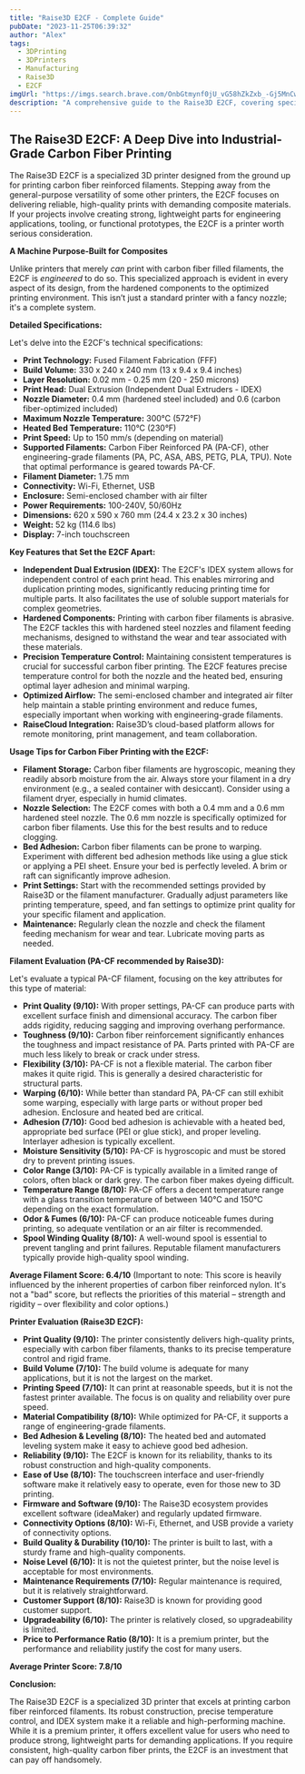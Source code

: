 ```yaml
---
title: "Raise3D E2CF - Complete Guide"
pubDate: "2023-11-25T06:39:32"
author: "Alex"
tags:
  - 3DPrinting
  - 3DPrinters
  - Manufacturing
  - Raise3D
  - E2CF
imgUrl: "https://imgs.search.brave.com/OnbGtmynf0jU_vG58hZkZxb_-Gj5MnCwihZZzUuuPRc/rs:fit:860:0:0:0/g:ce/aHR0cHM6Ly9zaG9w/LnJhaXNlM2QuY29t/L2Nkbi9zaG9wL3By/b2R1Y3RzL1JhaXNl/M0RfU2hvcF9pbnNp/ZGVfRTJDRl8xXzYw/MHg2MDAuanBnP3Y9/MTY3NjM2MDg5OA"
description: "A comprehensive guide to the Raise3D E2CF, covering specifications, usage tips, and comparisons with similar products."
---
```



## The Raise3D E2CF: A Deep Dive into Industrial-Grade Carbon Fiber Printing

The Raise3D E2CF is a specialized 3D printer designed from the ground up for printing carbon fiber reinforced filaments. Stepping away from the general-purpose versatility of some other printers, the E2CF focuses on delivering reliable, high-quality prints with demanding composite materials. If your projects involve creating strong, lightweight parts for engineering applications, tooling, or functional prototypes, the E2CF is a printer worth serious consideration.

**A Machine Purpose-Built for Composites**

Unlike printers that merely *can* print with carbon fiber filled filaments, the E2CF is *engineered* to do so. This specialized approach is evident in every aspect of its design, from the hardened components to the optimized printing environment. This isn’t just a standard printer with a fancy nozzle; it's a complete system.

**Detailed Specifications:**

Let's delve into the E2CF's technical specifications:

*   **Print Technology:** Fused Filament Fabrication (FFF)
*   **Build Volume:** 330 x 240 x 240 mm (13 x 9.4 x 9.4 inches)
*   **Layer Resolution:** 0.02 mm - 0.25 mm (20 - 250 microns)
*   **Print Head:** Dual Extrusion (Independent Dual Extruders - IDEX)
*   **Nozzle Diameter:** 0.4 mm (hardened steel included) and 0.6 (carbon fiber-optimized included)
*   **Maximum Nozzle Temperature:** 300°C (572°F)
*   **Heated Bed Temperature:** 110°C (230°F)
*   **Print Speed:** Up to 150 mm/s (depending on material)
*   **Supported Filaments:** Carbon Fiber Reinforced PA (PA-CF), other engineering-grade filaments (PA, PC, ASA, ABS, PETG, PLA, TPU). Note that optimal performance is geared towards PA-CF.
*   **Filament Diameter:** 1.75 mm
*   **Connectivity:** Wi-Fi, Ethernet, USB
*   **Enclosure:** Semi-enclosed chamber with air filter
*   **Power Requirements:** 100-240V, 50/60Hz
*   **Dimensions:** 620 x 590 x 760 mm (24.4 x 23.2 x 30 inches)
*   **Weight:** 52 kg (114.6 lbs)
*   **Display:** 7-inch touchscreen

**Key Features that Set the E2CF Apart:**

*   **Independent Dual Extrusion (IDEX):** The E2CF's IDEX system allows for independent control of each print head. This enables mirroring and duplication printing modes, significantly reducing printing time for multiple parts. It also facilitates the use of soluble support materials for complex geometries.
*   **Hardened Components:** Printing with carbon fiber filaments is abrasive. The E2CF tackles this with hardened steel nozzles and filament feeding mechanisms, designed to withstand the wear and tear associated with these materials.
*   **Precision Temperature Control:** Maintaining consistent temperatures is crucial for successful carbon fiber printing. The E2CF features precise temperature control for both the nozzle and the heated bed, ensuring optimal layer adhesion and minimal warping.
*   **Optimized Airflow:** The semi-enclosed chamber and integrated air filter help maintain a stable printing environment and reduce fumes, especially important when working with engineering-grade filaments.
*   **RaiseCloud Integration:** Raise3D’s cloud-based platform allows for remote monitoring, print management, and team collaboration.

**Usage Tips for Carbon Fiber Printing with the E2CF:**

*   **Filament Storage:** Carbon fiber filaments are hygroscopic, meaning they readily absorb moisture from the air. Always store your filament in a dry environment (e.g., a sealed container with desiccant). Consider using a filament dryer, especially in humid climates.
*   **Nozzle Selection:** The E2CF comes with both a 0.4 mm and a 0.6 mm hardened steel nozzle. The 0.6 mm nozzle is specifically optimized for carbon fiber filaments. Use this for the best results and to reduce clogging.
*   **Bed Adhesion:** Carbon fiber filaments can be prone to warping. Experiment with different bed adhesion methods like using a glue stick or applying a PEI sheet. Ensure your bed is perfectly leveled. A brim or raft can significantly improve adhesion.
*   **Print Settings:** Start with the recommended settings provided by Raise3D or the filament manufacturer. Gradually adjust parameters like printing temperature, speed, and fan settings to optimize print quality for your specific filament and application.
*   **Maintenance:** Regularly clean the nozzle and check the filament feeding mechanism for wear and tear. Lubricate moving parts as needed.

**Filament Evaluation (PA-CF recommended by Raise3D):**

Let's evaluate a typical PA-CF filament, focusing on the key attributes for this type of material:

*   **Print Quality (9/10):** With proper settings, PA-CF can produce parts with excellent surface finish and dimensional accuracy. The carbon fiber adds rigidity, reducing sagging and improving overhang performance.
*   **Toughness (9/10):** Carbon fiber reinforcement significantly enhances the toughness and impact resistance of PA. Parts printed with PA-CF are much less likely to break or crack under stress.
*   **Flexibility (3/10):** PA-CF is not a flexible material. The carbon fiber makes it quite rigid. This is generally a desired characteristic for structural parts.
*   **Warping (6/10):** While better than standard PA, PA-CF can still exhibit some warping, especially with large parts or without proper bed adhesion. Enclosure and heated bed are critical.
*   **Adhesion (7/10):** Good bed adhesion is achievable with a heated bed, appropriate bed surface (PEI or glue stick), and proper leveling. Interlayer adhesion is typically excellent.
*   **Moisture Sensitivity (5/10):** PA-CF is hygroscopic and must be stored dry to prevent printing issues.
*   **Color Range (3/10):** PA-CF is typically available in a limited range of colors, often black or dark grey. The carbon fiber makes dyeing difficult.
*   **Temperature Range (8/10):** PA-CF offers a decent temperature range with a glass transition temperature of between 140°C and 150°C depending on the exact formulation.
*   **Odor & Fumes (6/10):** PA-CF can produce noticeable fumes during printing, so adequate ventilation or an air filter is recommended.
*   **Spool Winding Quality (8/10):** A well-wound spool is essential to prevent tangling and print failures. Reputable filament manufacturers typically provide high-quality spool winding.

**Average Filament Score: 6.4/10** (Important to note: This score is heavily influenced by the inherent properties of carbon fiber reinforced nylon. It's not a "bad" score, but reflects the priorities of this material – strength and rigidity – over flexibility and color options.)

**Printer Evaluation (Raise3D E2CF):**

*   **Print Quality (9/10):** The printer consistently delivers high-quality prints, especially with carbon fiber filaments, thanks to its precise temperature control and rigid frame.
*   **Build Volume (7/10):** The build volume is adequate for many applications, but it is not the largest on the market.
*   **Printing Speed (7/10):** It can print at reasonable speeds, but it is not the fastest printer available. The focus is on quality and reliability over pure speed.
*   **Material Compatibility (8/10):** While optimized for PA-CF, it supports a range of engineering-grade filaments.
*   **Bed Adhesion & Leveling (8/10):** The heated bed and automated leveling system make it easy to achieve good bed adhesion.
*   **Reliability (9/10):** The E2CF is known for its reliability, thanks to its robust construction and high-quality components.
*   **Ease of Use (8/10):** The touchscreen interface and user-friendly software make it relatively easy to operate, even for those new to 3D printing.
*   **Firmware and Software (9/10):** The Raise3D ecosystem provides excellent software (ideaMaker) and regularly updated firmware.
*   **Connectivity Options (8/10):** Wi-Fi, Ethernet, and USB provide a variety of connectivity options.
*   **Build Quality & Durability (10/10):** The printer is built to last, with a sturdy frame and high-quality components.
*   **Noise Level (6/10):** It is not the quietest printer, but the noise level is acceptable for most environments.
*   **Maintenance Requirements (7/10):** Regular maintenance is required, but it is relatively straightforward.
*   **Customer Support (8/10):** Raise3D is known for providing good customer support.
*   **Upgradeability (6/10):** The printer is relatively closed, so upgradeability is limited.
*   **Price to Performance Ratio (8/10):** It is a premium printer, but the performance and reliability justify the cost for many users.

**Average Printer Score: 7.8/10**

**Conclusion:**

The Raise3D E2CF is a specialized 3D printer that excels at printing carbon fiber reinforced filaments. Its robust construction, precise temperature control, and IDEX system make it a reliable and high-performing machine. While it is a premium printer, it offers excellent value for users who need to produce strong, lightweight parts for demanding applications. If you require consistent, high-quality carbon fiber prints, the E2CF is an investment that can pay off handsomely.
